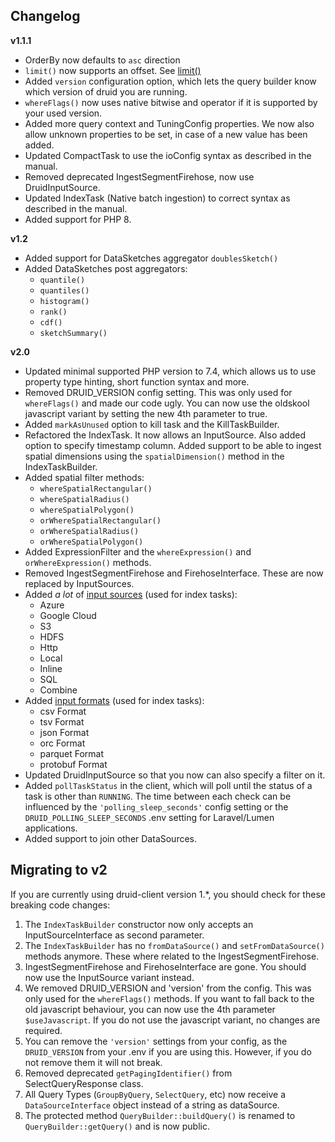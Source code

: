 ## Changelog

**v1.1.1**

- OrderBy now defaults to `asc` direction
- `limit()` now supports an offset. See [limit()](#limit)
- Added `version` configuration option, which lets the query builder know which version of druid you are running.
- `whereFlags()` now uses native bitwise and operator if it is supported by your used version.
- Added more query context and TuningConfig properties. We now also allow unknown properties to be set, in case of a new
  value has been added.
- Updated CompactTask to use the ioConfig syntax as described in the manual.
- Removed deprecated IngestSegmentFirehose, now use DruidInputSource.
- Updated IndexTask (Native batch ingestion) to correct syntax as described in the manual.
- Added support for PHP 8.

**v1.2**

- Added support for DataSketches aggregator `doublesSketch()`
- Added DataSketches post aggregators:
    - `quantile()`
    - `quantiles()`
    - `histogram()`
    - `rank()`
    - `cdf()`
    - `sketchSummary()`

**v2.0**

- Updated minimal supported PHP version to 7.4, which allows us to use property type hinting, short function syntax and more.
- Removed DRUID_VERSION config setting. This was only used for `whereFlags()` and made our code ugly. You can now use the oldskool
  javascript variant by setting the new 4th parameter to true.
- Added `markAsUnused` option to kill task and the KillTaskBuilder.
- Refactored the IndexTask. It now allows an InputSource. Also added option to specify timestamp column. Added support
  to be able to ingest spatial dimensions using the `spatialDimension()` method in the IndexTaskBuilder.
- Added spatial filter methods:
    - `whereSpatialRectangular()`
    - `whereSpatialRadius()`
    - `whereSpatialPolygon()`
    - `orWhereSpatialRectangular()`
    - `orWhereSpatialRadius()`
    - `orWhereSpatialPolygon()`
- Added ExpressionFilter and the `whereExpression()` and `orWhereExpression()` methods.
- Removed IngestSegmentFirehose and FirehoseInterface. These are now replaced by InputSources.
- Added _a lot_ of [input sources](#input-sources) (used for index tasks):
    - Azure
    - Google Cloud
    - S3
    - HDFS
    - Http
    - Local
    - Inline
    - SQL
    - Combine
- Added [input formats](#input-formats) (used for index tasks):
    - csv Format
    - tsv Format
    - json Format
    - orc Format
    - parquet Format
    - protobuf Format
- Updated DruidInputSource so that you now can also specify a filter on it.
- Added `pollTaskStatus` in the client, which will poll until the status of a task is other than `RUNNING`.
  The time between each check can be influenced by the `'polling_sleep_seconds'` config setting or
  the `DRUID_POLLING_SLEEP_SECONDS` .env setting for Laravel/Lumen applications.
- Added support to join other DataSources.

## Migrating to v2

If you are currently using druid-client version 1.*, you should check for these breaking code changes:

1. The `IndexTaskBuilder` constructor now only accepts an InputSourceInterface as second parameter.
2. The `IndexTaskBuilder` has no `fromDataSource()` and `setFromDataSource()` methods anymore. These where related to the
   IngestSegmentFirehose.
3. IngestSegmentFirehose and FirehoseInterface are gone. You should now use the InputSource variant instead.
4. We removed DRUID_VERSION and 'version' from the config. This was only used for the `whereFlags()` methods. If you want
   to fall back to the old javascript behaviour, you can now use the 4th parameter `$useJavascript`. If you do not use
   the javascript variant, no changes are required.
5. You can remove the `'version'` settings from your config, as the `DRUID_VERSION` from your .env if you are using this.
   However, if you do not remove them it will not break.
6. Removed deprecated `getPagingIdentifier()` from SelectQueryResponse class.
7. All Query Types (`GroupByQuery`, `SelectQuery`, etc) now receive a `DataSourceInterface` object instead of a string
   as dataSource. 
8. The protected method `QueryBuilder::buildQuery()` is renamed to `QueryBuilder::getQuery()` and is now public. 
